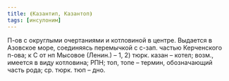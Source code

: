 ```yaml
---
title: ⦗Казантип, Казантоп⦘
tags: [инсулоним]
---
```


П-ов с округлыми очертаниями и котловиной в центре. Выдается в Азовское море,
соединяясь перемычкой с с-зап. частью Керченского п-ова; к С от нп Мысовое
(Ленин.) – 1, 2) тюрк. казан – котел; возм., имеется в виду котловина; РПН; топ,
топе – термин, обозначающий часть рода; ср. тюрк. тюп – дно.
